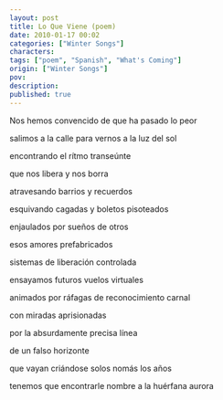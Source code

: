```yaml
---
layout: post
title: Lo Que Viene (poem)
date: 2010-01-17 00:02
categories: ["Winter Songs"]
characters: 
tags: ["poem", "Spanish", "What's Coming"]
origin: ["Winter Songs"]
pov: 
description: 
published: true
---
```


Nos hemos convencido de que ha pasado lo peor

salimos a la calle para vernos a la luz del sol

encontrando el rítmo transeúnte

que nos libera y nos borra

atravesando barrios y recuerdos

esquivando cagadas y boletos pisoteados

enjaulados por sueños de otros

esos amores prefabricados

sistemas de liberación controlada

ensayamos futuros vuelos virtuales

animados por ráfagas de reconocimiento carnal

con miradas aprisionadas

por la absurdamente precisa línea

de un falso horizonte

que vayan criándose solos nomás los años

tenemos que encontrarle nombre a la huérfana aurora

